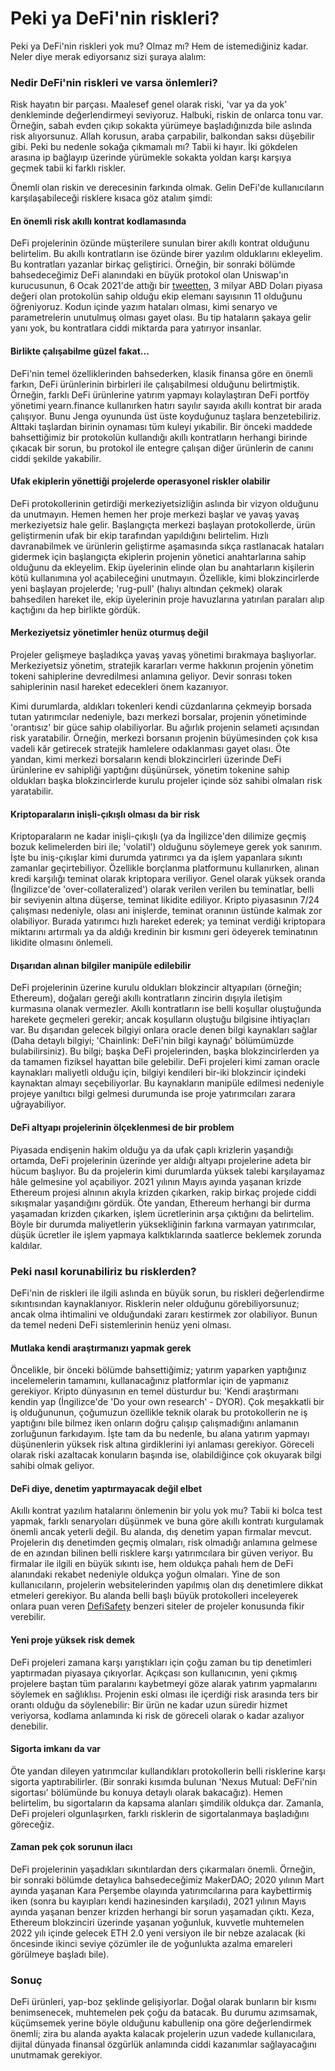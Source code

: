 # Peki ya DeFi'nin riskleri?

Peki ya DeFi'nin riskleri yok mu? Olmaz mı? Hem de istemediğiniz kadar.  Neler diye merak ediyorsanız sizi şuraya alalım: 

### Nedir DeFi'nin riskleri ve varsa önlemleri?

Risk hayatın bir parçası. Maalesef genel olarak riski, 'var ya da yok' denkleminde değerlendirmeyi seviyoruz. Halbuki, riskin de onlarca tonu var. Örneğin, sabah evden çıkıp sokakta yürümeye başladığınızda bile aslında risk alıyorsunuz. Allah korusun, araba çarpabilir, balkondan saksı düşebilir gibi. Peki bu nedenle sokağa çıkmamalı mı? Tabii ki hayır. İki gökdelen arasına ip bağlayıp üzerinde yürümekle sokakta yoldan karşı karşıya geçmek tabii ki farklı riskler. 

Önemli olan riskin ve derecesinin farkında olmak. Gelin DeFi'de kullanıcıların karşılaşabileceği risklere kısaca göz atalım şimdi: 

#### En önemli risk akıllı kontrat kodlamasında

DeFi projelerinin özünde müşterilere sunulan birer akıllı kontrat olduğunu belirtelim. Bu akıllı kontratların ise özünde birer yazılım olduklarını ekleyelim. Bu kontratları yazanlar birkaç geliştirici. Örneğin, bir sonraki bölümde bahsedeceğimiz DeFi alanındaki en büyük protokol olan Uniswap'ın kurucusunun, 6 Ocak 2021'de attığı bir [tweetten](https://twitter.com/haydenzadams/status/1346575665940860929?lang=en),  3 milyar ABD Doları piyasa değeri olan protokolün sahip olduğu ekip elemanı sayısının 11 olduğunu öğreniyoruz. Kodun içinde yazım hataları olması, kimi senaryo ve parametrelerin unutulmuş olması gayet olası. Bu tip hataların şakaya gelir yanı yok, bu kontratlara ciddi miktarda para yatırıyor insanlar. 

#### Birlikte çalışabilme güzel fakat...

DeFi'nin temel özelliklerinden bahsederken, klasik finansa göre en önemli farkın, DeFi ürünlerinin birbirleri ile çalışabilmesi olduğunu belirtmiştik. Örneğin, farklı DeFi ürünlerine yatırım yapmayı kolaylaştıran DeFi portföy yönetimi yearn.finance kullanırken hatırı sayılır sayıda akıllı kontrat bir arada çalışıyor. Bunu Jenga oyununda üst üste koyduğunuz taşlara benzetebiliriz. Alttaki taşlardan birinin oynaması tüm kuleyi yıkabilir. Bir önceki maddede bahsettiğimiz bir protokolün kullandığı akıllı kontratların herhangi birinde çıkacak bir sorun, bu protokol ile entegre çalışan diğer ürünlerin de canını ciddi şekilde yakabilir.  

#### Ufak ekiplerin yönettiği projelerde operasyonel riskler olabilir

DeFi protokollerinin getirdiği merkeziyetsizliğin aslında bir vizyon olduğunu da unutmayın. Hemen hemen her proje merkezi başlar ve yavaş yavaş merkeziyetsiz hale gelir. Başlangıçta merkezi başlayan protokollerde, ürün geliştirmenin ufak bir ekip tarafından yapıldığını belirtelim. Hızlı davranabilmek ve ürünlerin geliştirme aşamasında sıkça rastlanacak hataları gidermek için başlangıçta ekiplerin projenin yönetici anahtarlarına sahip olduğunu da ekleyelim. Ekip üyelerinin elinde olan bu anahtarların kişilerin kötü kullanımına yol açabileceğini unutmayın. Özellikle, kimi blokzincirlerde yeni başlayan projelerde; 'rug-pull' \(halıyı altından çekmek\) olarak bahsedilen hareket ile, ekip üyelerinin proje havuzlarına yatırılan paraları alıp kaçtığını da hep birlikte gördük. 

#### Merkeziyetsiz yönetimler henüz oturmuş değil

Projeler gelişmeye başladıkça yavaş yavaş yönetimi bırakmaya başlıyorlar. Merkeziyetsiz yönetim, stratejik kararları verme hakkının projenin yönetim tokeni sahiplerine devredilmesi anlamına geliyor. Devir sonrası token sahiplerinin nasıl hareket edecekleri önem kazanıyor. 

Kimi durumlarda, aldıkları tokenleri kendi cüzdanlarına çekmeyip borsada tutan yatırımcılar nedeniyle, bazı merkezi borsalar, projenin yönetiminde 'orantısız' bir güce sahip olabiliyorlar. Bu ağırlık projenin selameti açısından risk yaratabilir. Örneğin, merkezi borsanın projenin büyümesinden çok kısa vadeli kâr getirecek stratejik hamlelere odaklanması gayet olası. Öte yandan, kimi merkezi borsaların kendi blokzincirleri üzerinde DeFi ürünlerine ev sahipliği yaptığını düşünürsek, yönetim tokenine sahip oldukları başka blokzincirlerde kurulu projeler içinde söz sahibi olmaları risk yaratabilir. 

#### Kriptoparaların inişli-çıkışlı olması da bir risk

Kriptoparaların ne kadar inişli-çıkışlı \(ya da İngilizce'den dilimize geçmiş bozuk kelimelerden biri ile; 'volatil'\) olduğunu söylemeye gerek yok sanırım. İşte bu iniş-çıkışlar kimi durumda yatırımcı ya da işlem yapanlara sıkıntı zamanlar geçirtebiliyor. Özellikle borçlanma platformunu kullanırken, alınan kredi karşılığı teminat olarak kriptopara veriliyor. Genel olarak yüksek oranda \(İngilizce'de 'over-collateralized'\) olarak verilen verilen bu teminatlar, belli bir seviyenin altına düşerse, teminat likidite ediliyor. Kripto piyasasının 7/24 çalışması nedeniyle, olası ani inişlerde, teminat oranının üstünde kalmak zor olabiliyor. Burada yatırımcı hızlı hareket ederek; ya teminat verdiği kriptopara miktarını artırmalı ya da aldığı kredinin bir kısmını geri ödeyerek teminatının likidite olmasını önlemeli. 

#### Dışarıdan alınan bilgiler manipüle edilebilir

DeFi projelerinin üzerine kurulu oldukları blokzincir altyapıları \(örneğin; Ethereum\), doğaları gereği akıllı kontratların zincirin dışıyla iletişim kurmasına olanak vermezler. Akıllı kontratların ise belli koşullar oluştuğunda harekete geçmeleri gerekir; ancak koşulların oluştuğu bilgisine ihtiyaçları var. Bu dışarıdan gelecek bilgiyi onlara oracle denen bilgi kaynakları sağlar \(Daha detaylı bilgiyi; 'Chainlink: DeFi'nin bilgi kaynağı' bölümümüzde bulabilirsiniz\).  Bu bilgi; başka DeFi projelerinden, başka blokzincirlerden ya da tamamen fiziksel hayattan bile gelebilir.  DeFi projeleri kimi zaman oracle kaynakları maliyetli olduğu için,  bilgiyi kendileri bir-iki blokzincir içindeki kaynaktan almayı seçebiliyorlar.  Bu kaynakların manipüle edilmesi nedeniyle projeye yanıltıcı bilgi gelmesi durumunda ise proje yatırımcıları zarara uğrayabiliyor. 

#### DeFi altyapı projelerinin ölçeklenmesi de bir problem

Piyasada endişenin hakim olduğu ya da ufak çaplı krizlerin yaşandığı ortamda, DeFi projelerinin üzerinde yer aldığı altyapı projelerine adeta bir hücum başlıyor. Bu da projelerin kimi durumlarda yüksek talebi karşılayamaz hâle gelmesine yol açabiliyor. 2021 yılının Mayıs ayında yaşanan krizde Ethereum projesi alnının akıyla krizden çıkarken, rakip birkaç projede ciddi sıkışmalar yaşandığını gördük. Öte yandan, Ethereum herhangi bir durma yaşamadan krizden çıkarken, işlem ücretlerinin arşa çıktığını da belirtelim. Böyle bir durumda maliyetlerin yüksekliğinin farkına varmayan yatırımcılar, düşük ücretler ile işlem yapmaya kalktıklarında saatlerce beklemek zorunda kaldılar. 

### Peki nasıl korunabiliriz bu risklerden?  

DeFi'nin de riskleri ile ilgili aslında en büyük sorun, bu riskleri değerlendirme sıkıntısından kaynaklanıyor. Risklerin neler olduğunu görebiliyorsunuz; ancak olma ihtimalini ve olduğundaki zararı kestirmek zor olabiliyor. Bunun da temel nedeni DeFi sistemlerinin henüz yeni olması. 

#### Mutlaka kendi araştırmanızı yapmak gerek 

Öncelikle, bir önceki bölümde bahsettiğimiz; yatırım yaparken yaptığınız incelemelerin tamamını, kullanacağınız platformlar için de yapmanız gerekiyor. Kripto dünyasının en temel düsturdur bu: 'Kendi araştırmanı kendin yap \(İngilizce'de 'Do your own research' - DYOR\). Çok meşakkatli bir iş olduğununun, çoğumuzun özellikle teknik olarak bu protokollerin ne iş yaptığını bile bilmez iken onların doğru çalışıp çalışmadığını anlamanın zorluğunun farkıdayım. İşte tam da bu nedenle, bu alana yatırım yapmayı düşünenlerin yüksek risk altına girdiklerini iyi anlaması gerekiyor. Göreceli olarak riski azaltacak konuların başında ise, olabildiğince çok okuyarak bilgi sahibi olmak geliyor.  

#### DeFi diye, denetim yaptırmayacak değil elbet

Akıllı kontrat yazılım hatalarını önlemenin bir yolu yok mu? Tabii ki bolca test yapmak, farklı senaryoları düşünmek ve buna göre akıllı kontratı kurgulamak önemli ancak yeterli değil. Bu alanda, dış denetim yapan firmalar mevcut. Projelerin dış denetimden geçmiş olmaları, risk olmadığı anlamına gelmese de en azından bilinen belli risklere karşı yatırımcılara bir güven veriyor. Bu firmalar ile ilgili en büyük sıkıntı ise, hem oldukça pahalı hem de DeFi alanındaki rekabet nedeniyle oldukça yoğun olmaları. Yine de son kullanıcıların, projelerin websitelerinden yapılmış olan dış denetimlere dikkat etmeleri gerekiyor. Bu alanda belli başlı büyük protokolleri inceleyerek onlara puan veren [DefiSafety](https://defisafety.com/) benzeri siteler de projeler konusunda fikir verebilir. 

#### Yeni proje yüksek risk demek 

DeFi projeleri zamana karşı yarıştıkları için çoğu zaman bu tip denetimleri yaptırmadan piyasaya çıkıyorlar.  Açıkçası son kullanıcının, yeni çıkmış projelere baştan tüm paralarını kaybetmeyi göze alarak yatırım yapmalarını söylemek en sağlıklısı. Projenin eski olması ile içerdiği risk arasında ters bir orantı olduğu da söylenebilir: Bir ürün ne kadar uzun süredir hizmet veriyorsa, kodlama anlamında ki risk de göreceli olarak o kadar azalıyor denebilir. 

#### Sigorta imkanı da var

Öte yandan dileyen yatırımcılar kullandıkları protokollerin belli risklerine karşı sigorta yaptırabilirler. \(Bir sonraki kısımda bulunan 'Nexus Mutual: DeFi'nin sigortası' bölümünde bu konuya detaylı olarak bakacağız\). Hemen belirtelim, bu sigortaların da kapsama alanları şimdilik oldukça dar. Zamanla, DeFi projeleri olgunlaşırken, farklı risklerin de sigortalanmaya başladığını göreceğiz.  

#### Zaman pek çok sorunun ilacı

DeFi projelerinin yaşadıkları sıkıntılardan ders çıkarmaları önemli. Örneğin, bir sonraki bölümde detaylıca bahsedeceğimiz MakerDAO; 2020 yılının Mart ayında yaşanan Kara Perşembe olayında yatırımcılarına para kaybettirmiş iken \(sonra bu kayıpları kendi hazinesinden karşıladı\), 2021 yılının Mayıs ayında yaşanan benzer krizden herhangi bir sorun yaşamadan çıktı. Keza, Ethereum blokzinciri üzerinde yaşanan yoğunluk, kuvvetle muhtemelen 2022 yılı içinde gelecek ETH 2.0 yeni versiyon ile bir nebze azalacak \(ki öncesinde ikinci seviye çözümler ile de yoğunlukta azalma emareleri görülmeye başladı bile\). 

### Sonuç

DeFi ürünleri, yap-boz şeklinde gelişiyorlar. Doğal olarak bunların bir kısmı benimsenecek, muhtemelen pek çoğu da batacak. Bu durumu azımsamak, küçümsemek yerine böyle olduğunu kabullenip ona göre değerlendirmek önemli; zira bu alanda ayakta kalacak projelerin uzun vadede kullanıcılara, dijital dünyada finansal özgürlük anlamında ciddi kazanımlar sağlayacağını unutmamak gerekiyor. 

##  <a id="sonu&#xE7;"></a>

